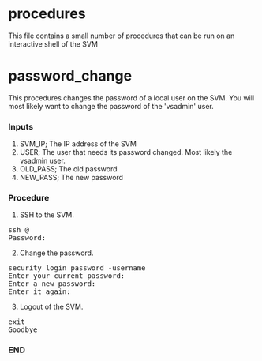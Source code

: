 # procedures
This file contains a small number of procedures that can be run on an interactive shell of the SVM

# password_change
This procedures changes the password of a local user on the SVM. You will most likely want to change the password of the 'vsadmin' user.
### Inputs
1. SVM_IP; The IP address of the SVM
2. USER; The user that needs its password changed. Most likely the vsadmin user.
3. OLD_PASS; The old password
4. NEW_PASS; The new password
### Procedure
1. SSH to the SVM.
<pre>
ssh <USER>@<SVM_IP>
Password: <OLD_PASS>
</pre>
2. Change the password.
<pre>
security login password -username <USER>
Enter your current password: <OLD_PASS>
Enter a new password: <NEW_PASS>
Enter it again: <NEW_PASS>
</pre>
3. Logout of the SVM.
<pre>
exit
Goodbye
</pre>
### END
